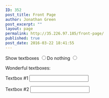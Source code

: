 ```yaml
---
ID: 352
post_title: Front Page
author: Jonathan Green
post_excerpt: ""
layout: page
permalink: http://35.226.97.185/front-page/
published: true
post_date: 2016-03-22 18:41:55
---
```

<!-- wp:html -->
<script>jQuery(document).ready(function () {
    jQuery(".text").hide();
    jQuery("#r1").click(function () {
        jQuery(".text").show();
    });
    jQuery("#r2").click(function () {
        jQuery(".text").hide();
    });
});
	</script>
<p>Show textboxes
<input type="radio" name="radio1" id="r1" value="Show" onclick="getResults()">Do nothing
    <input type="radio" name="radio1" id="r2" value="Nothing">
</p>Wonderful textboxes:
<div class="text">
    <p>Textbox #1
        <input type="text" name="text1" id="text1" maxlength="30">
    </p>
</div>
<div class="text">
    <p>Textbox #2
        <input type="text" name="text2" id="text2" maxlength="30">
    </p>
</div>
<!-- /wp:html -->